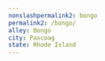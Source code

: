```yaml
---
﻿nonslashpermalink2: bongo
permalink2: /bongo/
alley: Bongo
city: Pascoag
state: Rhode Island
---
```

